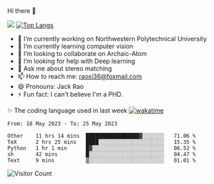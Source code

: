 Hi there 👋

![](https://github-readme-stats.vercel.app/api?username=ZhiboRao)
[![Top Langs](https://github-readme-stats.vercel.app/api/top-langs/?username=ZhiboRao&layout=compact)](https://github.com/anuraghazra/github-readme-stats)

- 🔭 I’m currently working on Northwestern Polytechnical University
- 🌱 I’m currently learning computer vision
- 👯 I’m looking to collaborate on Archaic-Atom
- 🤔 I’m looking for help with Deep learning
- 💬 Ask me about stereo matching
- 📫 How to reach me: raoxi36@foxmail.com
- 😄 Pronouns: Jack Rao
- ⚡ Fun fact: I can't believe I'm a PHD.

✨ The coding language used in last week [![wakatime](https://wakatime.com/badge/user/51ec5ec7-4742-4243-9eea-732ade32c0b7.svg)](https://wakatime.com/@51ec5ec7-4742-4243-9eea-732ade32c0b7)
<!--START_SECTION:waka-->

```text
From: 18 May 2023 - To: 25 May 2023

Other    11 hrs 14 mins  █████████████████▓░░░░░░░   71.06 %
TeX      2 hrs 25 mins   ████░░░░░░░░░░░░░░░░░░░░░   15.35 %
Python   1 hr 1 min      █▓░░░░░░░░░░░░░░░░░░░░░░░   06.52 %
sh       42 mins         █░░░░░░░░░░░░░░░░░░░░░░░░   04.47 %
Text     9 mins          ▒░░░░░░░░░░░░░░░░░░░░░░░░   01.01 %
```

<!--END_SECTION:waka-->

![Visitor Count](https://profile-counter.glitch.me/Raohaocheng/count.svg)
